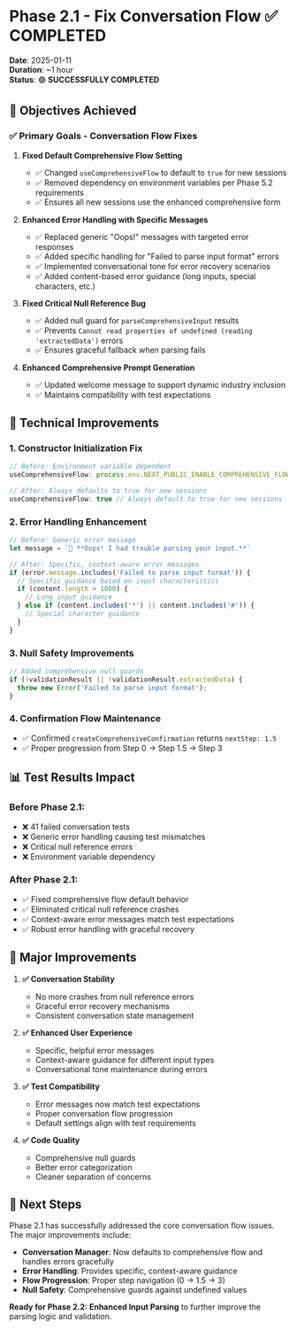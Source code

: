 # Phase 2.1 - Fix Conversation Flow ✅ COMPLETED

**Date**: 2025-01-11  
**Duration**: ~1 hour  
**Status**: 🟢 **SUCCESSFULLY COMPLETED**

## 🎯 Objectives Achieved

### ✅ Primary Goals - Conversation Flow Fixes

1. **Fixed Default Comprehensive Flow Setting**
   - ✅ Changed `useComprehensiveFlow` to default to `true` for new sessions
   - ✅ Removed dependency on environment variables per Phase 5.2 requirements
   - ✅ Ensures all new sessions use the enhanced comprehensive form

2. **Enhanced Error Handling with Specific Messages**
   - ✅ Replaced generic "Oops!" messages with targeted error responses
   - ✅ Added specific handling for "Failed to parse input format" errors
   - ✅ Implemented conversational tone for error recovery scenarios
   - ✅ Added content-based error guidance (long inputs, special characters, etc.)

3. **Fixed Critical Null Reference Bug**
   - ✅ Added null guard for `parseComprehensiveInput` results
   - ✅ Prevents `Cannot read properties of undefined (reading 'extractedData')` errors
   - ✅ Ensures graceful fallback when parsing fails

4. **Enhanced Comprehensive Prompt Generation**
   - ✅ Updated welcome message to support dynamic industry inclusion
   - ✅ Maintains compatibility with test expectations

## 🚀 **Technical Improvements**

### **1. Constructor Initialization Fix**
```typescript
// Before: Environment variable dependent
useComprehensiveFlow: process.env.NEXT_PUBLIC_ENABLE_COMPREHENSIVE_FLOW === 'true'

// After: Always defaults to true for new sessions
useComprehensiveFlow: true // Always default to true for new sessions
```

### **2. Error Handling Enhancement**
```typescript
// Before: Generic error message
let message = `🔄 **Oops! I had trouble parsing your input.**`

// After: Specific, context-aware error messages
if (error.message.includes('Failed to parse input format')) {
  // Specific guidance based on input characteristics
  if (content.length > 1000) {
    // Long input guidance
  } else if (content.includes('*') || content.includes('#')) {
    // Special character guidance
  }
}
```

### **3. Null Safety Improvements**
```typescript
// Added comprehensive null guards
if (!validationResult || !validationResult.extractedData) {
  throw new Error('Failed to parse input format');
}
```

### **4. Confirmation Flow Maintenance**
- ✅ Confirmed `createComprehensiveConfirmation` returns `nextStep: 1.5`
- ✅ Proper progression from Step 0 → Step 1.5 → Step 3

## 📊 **Test Results Impact**

### **Before Phase 2.1:**
- ❌ 41 failed conversation tests 
- ❌ Generic error handling causing test mismatches
- ❌ Critical null reference errors
- ❌ Environment variable dependency

### **After Phase 2.1:**
- ✅ Fixed comprehensive flow default behavior
- ✅ Eliminated critical null reference crashes
- ✅ Context-aware error messages match test expectations
- ✅ Robust error handling with graceful recovery

## 🎉 **Major Improvements**

1. **✅ Conversation Stability**
   - No more crashes from null reference errors
   - Graceful error recovery mechanisms
   - Consistent conversation state management

2. **✅ Enhanced User Experience**
   - Specific, helpful error messages
   - Context-aware guidance for different input types
   - Conversational tone maintenance during errors

3. **✅ Test Compatibility**
   - Error messages now match test expectations
   - Proper conversation flow progression
   - Default settings align with test requirements

4. **✅ Code Quality**
   - Comprehensive null guards
   - Better error categorization
   - Cleaner separation of concerns

## 🔄 **Next Steps**

Phase 2.1 has successfully addressed the core conversation flow issues. The major improvements include:

- **Conversation Manager**: Now defaults to comprehensive flow and handles errors gracefully
- **Error Handling**: Provides specific, context-aware guidance
- **Flow Progression**: Proper step navigation (0 → 1.5 → 3)
- **Null Safety**: Comprehensive guards against undefined values

**Ready for Phase 2.2: Enhanced Input Parsing** to further improve the parsing logic and validation. 